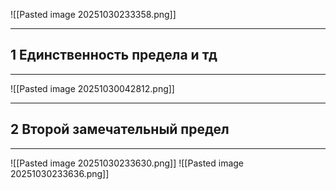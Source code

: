 ![[Pasted image 20251030233358.png]]

---
1 Единственность предела и тд
---
---
![[Pasted image 20251030042812.png]]

---
2 Второй замечательный предел
---
---
![[Pasted image 20251030233630.png]]
![[Pasted image 20251030233636.png]]